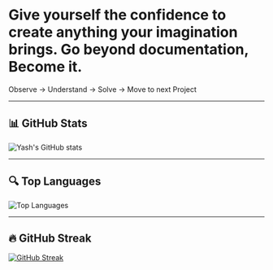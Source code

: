 # Give yourself the confidence to create anything your imagination brings. Go beyond documentation, Become it.

Observe -> Understand -> Solve -> Move to next Project

---

## 📊 GitHub Stats

![Yash's GitHub stats](https://github-readme-stats.vercel.app/api?username=vididvidid&show_icons=true&theme=radical)

---

## 🔍 Top Languages

![Top Languages](https://github-readme-stats.vercel.app/api/top-langs/?username=vididvidid&layout=compact&theme=radical)

---

## 🔥 GitHub Streak

[![GitHub Streak](https://streak-stats.demolab.com?user=vididvidid&theme=radical&hide_border=true)](https://git.io/streak-stats)

